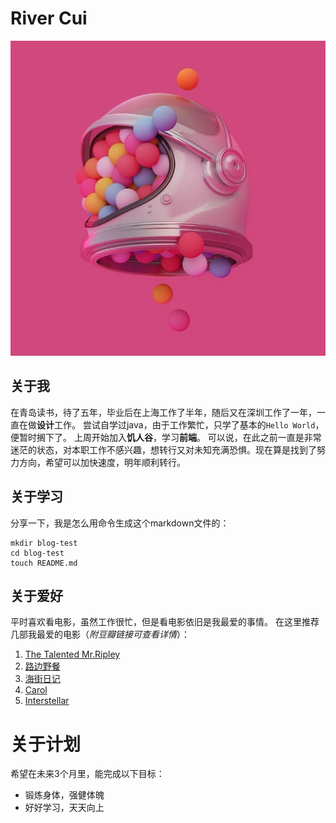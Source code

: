 # River Cui

![](1.jpg)

## 关于我
在青岛读书，待了五年，毕业后在上海工作了半年，随后又在深圳工作了一年，一直在做**设计**工作。
尝试自学过java，由于工作繁忙，只学了基本的`Hello World`，便暂时搁下了。
上周开始加入**饥人谷**，学习**前端**。
可以说，在此之前一直是非常迷茫的状态，对本职工作不感兴趣，想转行又对未知充满恐惧。现在算是找到了努力方向，希望可以加快速度，明年顺利转行。

## 关于学习
分享一下，我是怎么用命令生成这个markdown文件的：
```
mkdir blog-test
cd blog-test
touch README.md
```

## 关于爱好
平时喜欢看电影，虽然工作很忙，但是看电影依旧是我最爱的事情。
在这里推荐几部我最爱的电影（*附豆瓣链接可查看详情*）：
1. [The Talented Mr.Ripley](https://movie.douban.com/subject/1295045/)
2. [路边野餐](https://movie.douban.com/subject/26337866/)
3. [海街日记](https://movie.douban.com/subject/25895901/)
4. [Carol](https://movie.douban.com/subject/10757577/)
5. [Interstellar](https://movie.douban.com/subject/1889243/)

# 关于计划
希望在未来3个月里，能完成以下目标：
* 锻炼身体，强健体魄
* 好好学习，天天向上